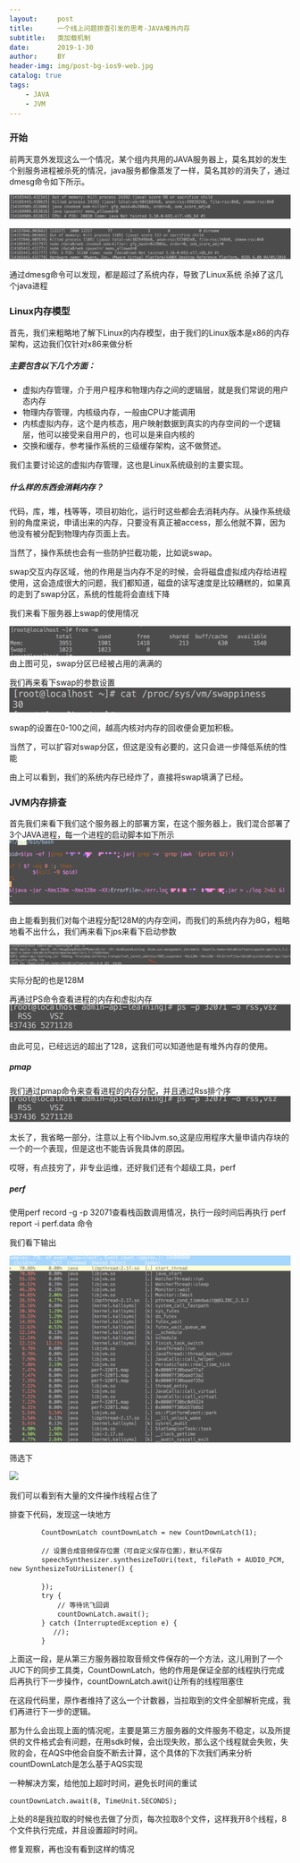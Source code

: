 ```yaml
---
layout:     post
title:      一个线上问题排查引发的思考-JAVA堆外内存
subtitle:   类加载机制
date:       2019-1-30
author:     BY
header-img: img/post-bg-ios9-web.jpg
catalog: true
tags:
    - JAVA
    - JVM 
---
```


### 开始
    
前两天意外发现这么一个情况，某个组内共用的JAVA服务器上，莫名其妙的发生个别服务进程被杀死的情况，java服务都像蒸发了一样，莫名其妙的消失了，通过dmesg命令如下所示。


![](img/postFile/dmesg1.png)

![](img/postFile/dmesg2.png)

通过dmesg命令可以发现，都是超过了系统内存，导致了Linux系统 杀掉了这几个java进程

### Linux内存模型

首先，我们来粗略地了解下Linux的内存模型，由于我们的Linux版本是x86的内存架构，这边我们仅针对x86来做分析


##### 主要包含以下几个方面：
- 虚拟内存管理，介于用户程序和物理内存之间的逻辑层，就是我们常说的用户态内存
- 物理内存管理，内核级内存，一般由CPU才能调用
- 内核虚拟内存，这个是内核态，用户映射数据到真实的内存空间的一个逻辑层，他可以接受来自用户的，也可以是来自内核的
- 交换和缓存，参考操作系统的三级缓存架构，这不做赘述。


我们主要讨论这的虚拟内存管理，这也是Linux系统级别的主要实现。

    

##### 什么样的东西会消耗内存？

代码，库，堆，栈等等，项目初始化，运行时这些都会去消耗内存。从操作系统级别的角度来说，申请出来的内存，只要没有真正被access，那么他就不算，因为他没有被分配到物理内存页面上去。

当然了，操作系统也会有一些防护拦截功能，比如说swap。

swap交互内存区域，他的作用是当内存不足的时候，会将磁盘虚拟成内存给进程使用，这会造成很大的问题，我们都知道，磁盘的读写速度是比较糟糕的，如果真的走到了swap分区，系统的性能将会直线下降

我们来看下服务器上swap的使用情况

![](img/postFile/swap-free.png)
由上图可见，swap分区已经被占用的满满的

我们再来看下swap的参数设置
![](img/postFile/swap.png)

swap的设置在0-100之间，越高内核对内存的回收便会更加积极。

当然了，可以扩容对swap分区，但这是没有必要的，这只会进一步降低系统的性能

由上可以看到，我们的系统内存已经炸了，直接将swap填满了已经。

### JVM内存排查

﻿﻿﻿﻿﻿﻿﻿﻿首先我们来看下我们这个服务器上的部署方案，在这个服务器上，我们混合部署了3个JAVA进程，每一个进程的启动脚本如下所示
![](img/postFile/bash.png)

由上能看到我们对每个进程分配128M的内存空间，而我们的系统内存为8G，粗略地看不出什么，我们再来看下jps来看下启动参数

![](img/postFile/jps.png)

实际分配的也是128M

再通过PS命令查看进程的内存和虚拟内存
![](img/postFile/ps.png)

由此可见，已经远远的超出了128，这我们可以知道他是有堆外内存的使用。

##### pmap

我们通过pmap命令来查看进程的内存分配，并且通过Rss排个序
![](img/postFile/pmap.png)

太长了，我省略一部分，注意以上有个libJvm.so,这是应用程序大量申请内存块的一个的一个表现，但是这也不能告诉我具体的原因。


哎呀，有点技穷了，非专业运维，还好我们还有个超级工具，perf

##### perf

使用perf record -g -p 32071查看栈函数调用情况，执行一段时间后再执行 perf report -i perf.data 命令

我们看下输出

![](img/postFile/pref.png)


筛选下


![](img/postFile/pref-down.png)

我们可以看到有大量的文件操作线程占住了

排查下代码，发现这一块地方

```
        CountDownLatch countDownLatch = new CountDownLatch(1);

        // 设置合成音频保存位置（可自定义保存位置），默认不保存
        speechSynthesizer.synthesizeToUri(text, filePath + AUDIO_PCM, new SynthesizeToUriListener() { 

        });
        try {
            // 等待讯飞回调
            countDownLatch.await();
        } catch (InterruptedException e) {
           //);
        }

```

上面这一段，是从第三方服务器拉取音频文件保存的一个方法，这儿用到了一个JUC下的同步工具类，CountDownLatch，他的作用是保证全部的线程执行完成后再执行下一步操作，countDownLatch.awit()让所有的线程阻塞住

在这段代码里，原作者维持了这么一个计数器，当拉取到的文件全部解析完成，我们再进行下一步的逻辑。

那为什么会出现上面的情况呢，主要是第三方服务器的文件服务不稳定，以及所提供的文件格式会有问题，在用sdk时候，会出现失败，那么这个线程就会失败，失败的会，在AQS中他会自旋不断去计算，这个具体的下次我们再来分析countDownLatch是怎么基于AQS实现

一种解决方案，给他加上超时时间，避免长时间的重试

```
countDownLatch.await(8, TimeUnit.SECONDS);

```

上处的8是我拉取的时候也去做了分页，每次拉取8个文件，这样我开8个线程，8个文件执行完成，并且设置超时时间。

修复观察，再也没有看到这样的情况











